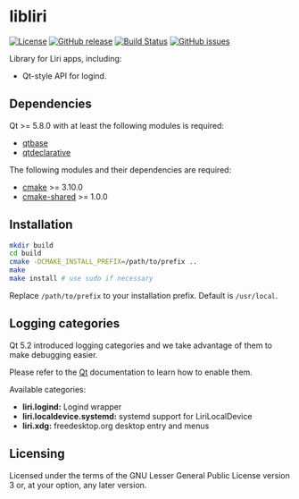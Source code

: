 libliri
=======

[![License](https://img.shields.io/badge/license-LGPLv3.0-blue.svg)](http://www.gnu.org/licenses/lgpl.txt)
[![GitHub release](https://img.shields.io/github/release/lirios/libliri.svg)](https://github.com/lirios/libliri)
[![Build Status](https://travis-ci.org/lirios/libliri.svg?branch=develop)](https://travis-ci.org/lirios/libliri)
[![GitHub issues](https://img.shields.io/github/issues/lirios/libliri.svg)](https://github.com/lirios/libliri/issues)

Library for Liri apps, including:

 * Qt-style API for logind.

## Dependencies

Qt >= 5.8.0 with at least the following modules is required:

 * [qtbase](http://code.qt.io/cgit/qt/qtbase.git)
 * [qtdeclarative](http://code.qt.io/cgit/qt/qtdeclarative.git)

The following modules and their dependencies are required:

 * [cmake](https://gitlab.kitware.com/cmake/cmake) >= 3.10.0
 * [cmake-shared](https://github.com/lirios/cmake-shared.git) >= 1.0.0

## Installation

```sh
mkdir build
cd build
cmake -DCMAKE_INSTALL_PREFIX=/path/to/prefix ..
make
make install # use sudo if necessary
```

Replace `/path/to/prefix` to your installation prefix.
Default is `/usr/local`.

## Logging categories

Qt 5.2 introduced logging categories and we take advantage of
them to make debugging easier.

Please refer to the [Qt](http://doc.qt.io/qt-5/qloggingcategory.html) documentation
to learn how to enable them.

Available categories:

  * **liri.logind:** Logind wrapper
  * **liri.localdevice.systemd:** systemd support for LiriLocalDevice
  * **liri.xdg:** freedesktop.org desktop entry and menus

## Licensing

Licensed under the terms of the GNU Lesser General Public License version 3 or,
at your option, any later version.
